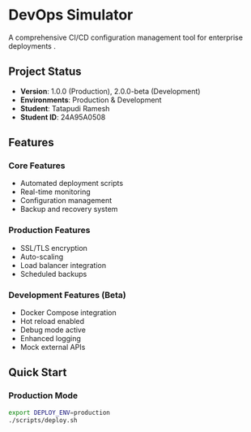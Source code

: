 # DevOps Simulator

A comprehensive CI/CD configuration management tool for enterprise deployments .

## Project Status
- **Version**: 1.0.0 (Production), 2.0.0-beta (Development)
- **Environments**: Production & Development
- **Student**: Tatapudi Ramesh
- **Student ID**: 24A95A0508

## Features

### Core Features
- Automated deployment scripts
- Real-time monitoring
- Configuration management
- Backup and recovery system

### Production Features
- SSL/TLS encryption
- Auto-scaling
- Load balancer integration
- Scheduled backups

### Development Features (Beta)
-  Docker Compose integration
-  Hot reload enabled
-  Debug mode active
-  Enhanced logging
-  Mock external APIs

## Quick Start

### Production Mode
```bash
export DEPLOY_ENV=production
./scripts/deploy.sh
